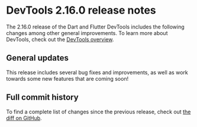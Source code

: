 # DevTools 2.16.0 release notes

The 2.16.0 release of the Dart and Flutter DevTools
includes the following changes among other general improvements.
To learn more about DevTools, check out the
[DevTools overview](https://docs.flutter.dev/tools/devtools).

## General updates

This release includes several bug fixes and improvements, as well as
work towards some new features that are coming soon!

## Full commit history

To find a complete list of changes since the previous release,
check out
[the diff on GitHub](https://github.com/flutter/devtools/compare/v2.15.0...v2.16.0).
